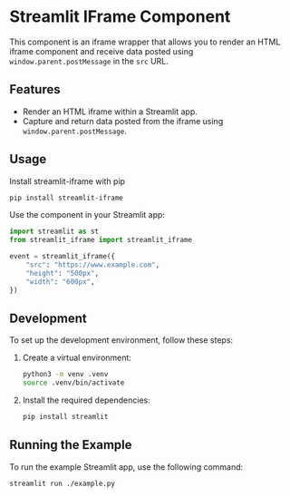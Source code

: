 # Streamlit IFrame Component

This component is an iframe wrapper that allows you to render an HTML iframe component and receive data posted using `window.parent.postMessage` in the `src` URL.

## Features

- Render an HTML iframe within a Streamlit app.
- Capture and return data posted from the iframe using `window.parent.postMessage`.

## Usage

Install streamlit-iframe with pip

```sh
pip install streamlit-iframe
```

Use the component in your Streamlit app:

```python
import streamlit as st
from streamlit_iframe import streamlit_iframe

event = streamlit_iframe({
    "src": "https://www.example.com",
    "height": "500px",
    "width": "600px",
})
```

## Development

To set up the development environment, follow these steps:

1. Create a virtual environment:
    ```sh
    python3 -m venv .venv
    source .venv/bin/activate
    ```

2. Install the required dependencies:
    ```sh
    pip install streamlit
    ```

## Running the Example

To run the example Streamlit app, use the following command:
```sh
streamlit run ./example.py
```